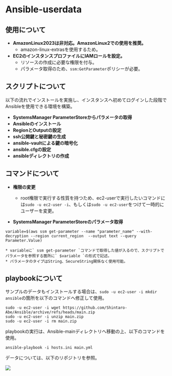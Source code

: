 # Ansible-userdata
## 使用について

* __AmazonLinux2023は非対応。AmazonLinux2での使用を推奨。__
    * amazon-linux-extrasを使用するため。
* __EC2のインスタンスプロファイルにIAMロールを設定。__
    * リソースの作成に必要な権限を付与。
    * パラメータ取得のため、` ssm:GetParameter `ポリシーが必要。 
## スクリプトについて
以下の流れでインストールを実施し、インスタンスへ初めてログインした段階でAnsibleを使用できる環境を構築。
* __SystemsManager ParameterStoreからパラメータの取得__
* __Ansibleのインストール__
* __RegionとOutputの設定__
* __ssh公開鍵と秘密鍵の生成__
* __ansible-vaultによる鍵の暗号化__
* __ansible.cfgの設定__
* __ansibleディレクトリの作成__

## コマンドについて
* __権限の変更__
    * root権限で実行する性質を持つため、ec2-userで実行したいコマンドには` sudo -u ec2-user -i `、もしくは` sudo -u ec2-user `をつけて一時的にユーザーを変更。

* __SystemsManager ParameterStoreのパラメータ取得__
```
variable=$(aws ssm get-parameter --name "parameter_name" --with-decryption --region current_region  --output text --query Parameter.Value)
```
    * variableに` ssm get-parameter `コマンドで取得した値が入るので、スクリプトでパラメータを参照する箇所に` $variable `の形式で記述。
    * パラメータのタイプはString、SecureString関係なく使用可能。

## playbookについて
サンプルのデータもインストールする場合は、` sudo -u ec2-user -i mkdir ansible `の箇所を以下のコマンドへ修正して使用。
```
sudo -u ec2-user -i wget https://github.com/Shintaro-Abe/Ansible/archive/refs/heads/main.zip
sudo -u ec2-user -i unzip main.zip
sudo -u ec2-user -i rm main.zip
```
playbookの実行は、Ansible-mainディレクトリへ移動の上、以下のコマンドを使用。
```
ansible-playbook -i hosts.ini main.yml
```
データについては、以下のリポジトリを参照。

<a href="https://github.com/Shintaro-Abe/Ansible.git"><img src="https://img.shields.io/badge/ShintaroAbe/Ansible-181717.svg?logo=github&style=flat-square"></a>
